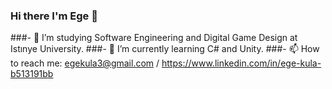 ### Hi there I'm Ege 👋



###- 🔭 I’m studying Software Engineering and Digital Game Design at Istınye University.
###- 🌱 I’m currently learning C# and Unity.
###- 📫 How to reach me: egekula3@gmail.com / https://www.linkedin.com/in/ege-kula-b513191bb

